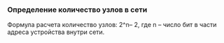 ### Определение количество узлов в сети
Формула расчета количество узлов: 2^n– 2, где n – число бит в части адреса устройства внутри сети.